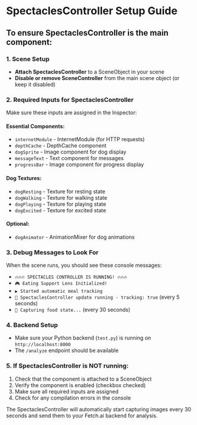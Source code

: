 # SpectaclesController Setup Guide

## To ensure SpectaclesController is the main component:

### 1. Scene Setup
- **Attach SpectaclesController** to a SceneObject in your scene
- **Disable or remove SceneController** from the main scene object (or keep it disabled)

### 2. Required Inputs for SpectaclesController
Make sure these inputs are assigned in the Inspector:

#### Essential Components:
- `internetModule` - InternetModule (for HTTP requests)
- `depthCache` - DepthCache component
- `dogSprite` - Image component for dog display
- `messageText` - Text component for messages
- `progressBar` - Image component for progress display

#### Dog Textures:
- `dogResting` - Texture for resting state
- `dogWalking` - Texture for walking state  
- `dogPlaying` - Texture for playing state
- `dogExcited` - Texture for excited state

#### Optional:
- `dogAnimator` - AnimationMixer for dog animations

### 3. Debug Messages to Look For
When the scene runs, you should see these console messages:
- `🔥🔥🔥 SPECTACLES CONTROLLER IS RUNNING! 🔥🔥🔥`
- `🎮 Eating Support Lens Initialized!`
- `▶️ Started automatic meal tracking`
- `🔄 SpectaclesController update running - tracking: true` (every 5 seconds)
- `📸 Capturing food state...` (every 30 seconds)

### 4. Backend Setup
- Make sure your Python backend (`test.py`) is running on `http://localhost:8000`
- The `/analyze` endpoint should be available

### 5. If SpectaclesController is NOT running:
1. Check that the component is attached to a SceneObject
2. Verify the component is enabled (checkbox checked)
3. Make sure all required inputs are assigned
4. Check for any compilation errors in the console

The SpectaclesController will automatically start capturing images every 30 seconds and send them to your Fetch.ai backend for analysis.
